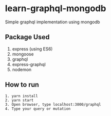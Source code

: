 # learn-graphql-mongodb

Simple graphql implementation using mongodb

## Package Used
1. express (using ES6)
2. mongoose
3. graphql
4. express-graphql
5. nodemon

## How to run
```
1. yarn install
2. yarn start
3. Open browser, type localhost:3000/graphql
4. Type your query or mutation
